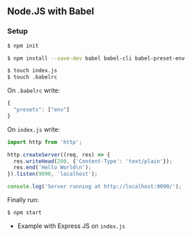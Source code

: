 ## Node.JS with Babel

### Setup

```bash
$ npm init

$ npm install --save-dev babel babel-cli babel-preset-env

$ touch index.js
$ touch .babelrc
```

On `.babelrc` write:
```js
{
  "presets": ["env"]
}
```

On `index.js` write:

```js
import http from 'http';

http.createServer((req, res) => {
  res.writeHead(200, {'Content-Type': 'text/plain'});
  res.end('Hello World\n');
}).listen(9090, 'localhost');

console.log('Server running at http://localhost:9090/');
```

Finally run:

```bash
$ npm start
```

* Example with Express JS on `index.js`
